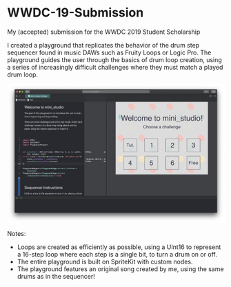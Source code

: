 # WWDC-19-Submission
My (accepted) submission for the WWDC 2019 Student Scholarship

I created a playground that replicates the behavior of the drum step sequencer found in music DAWs such as Fruity Loops or Logic Pro. The playground guides the user through the basics of drum loop creation, using a series of increasingly difficult challenges where they must match a played drum loop.

![Screenshot showing the playground](screenshot.png)

Notes:
- Loops are created as efficiently as possible, using a UInt16 to represent a 16-step loop where each step is a single bit, to turn a drum on or off. 
- The entire playground is built on SpriteKit with custom nodes.
- The playground features an original song created by me, using the same drums as in the sequencer!

